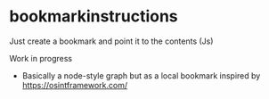 # bookmarkinstructions

Just create a bookmark and point it to the contents (Js)

Work in progress 
- Basically a node-style graph but as a local bookmark inspired by https://osintframework.com/
